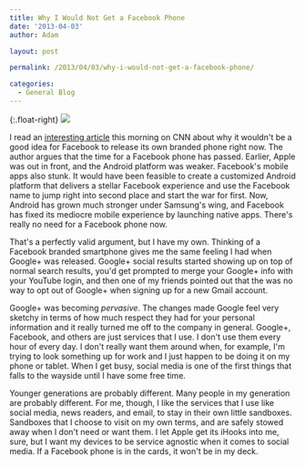 ```yaml
---
title: Why I Would Not Get a Facebook Phone
date: '2013-04-03'
author: Adam

layout: post

permalink: /2013/04/03/why-i-would-not-get-a-facebook-phone/

categories:
  - General Blog
---
```

{:.float-right}
<img
  src="{{ '/assets/img/2013/facebook_phone.jpg' | relative_url }}"
  srcset="{{ '/assets/img/2013/facebook_phone@2x.jpg' | relative_url }} 2x"
/>

I read an [interesting
article](http://www.cnn.com/2013/03/29/tech/mobile/facebook-phone-mashable) this
morning on CNN about why it wouldn't be a good idea for Facebook to release its
own branded phone right now. The author argues that the time for a Facebook
phone has passed. Earlier, Apple was out in front, and the Android platform was
weaker. Facebook's mobile apps also stunk. It would have been feasible to create
a customized Android platform that delivers a stellar Facebook experience and
use the Facebook name to jump right into second place and start the war for
first. Now, Android has grown much stronger under Samsung's wing, and Facebook
has fixed its mediocre mobile experience by launching native apps. There's
really no need for a Facebook phone now.

That's a perfectly valid argument, but I have my own. Thinking of a Facebook
branded smartphone gives me the same feeling I had when Google+ was released.
Google+ social results started showing up on top of normal search results, you'd
get prompted to merge your Google+ info with your YouTube login, and then one of
my friends pointed out that the was no way to opt out of Google+ when signing up
for a new Gmail account.

Google+ was becoming _pervasive_. The changes made Google feel very sketchy in
terms of how much respect they had for your personal information and it really
turned me off to the company in general. Google+, Facebook, and others are just
services that I use. I don't use them every hour of every day. I don't really
want them around when, for example, I'm trying to look something up for work and
I just happen to be doing it on my phone or tablet. When I get busy, social
media is one of the first things that falls to the wayside until I have some
free time.

Younger generations are probably different. Many people in my generation are
probably different. For me, though, I like the services that I use like social
media, news readers, and email, to stay in their own little sandboxes. Sandboxes
that I choose to visit on my own terms, and are safely stowed away when I don't
need or want them. I let Apple get its iHooks into me, sure, but I want my
devices to be service agnostic when it comes to social media. If a Facebook
phone is in the cards, it won't be in my deck.
